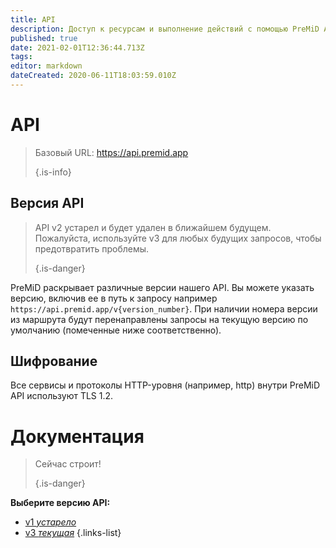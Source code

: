 ```yaml
---
title: API
description: Доступ к ресурсам и выполнение действий с помощью PreMiD API
published: true
date: 2021-02-01T12:36:44.713Z
tags:
editor: markdown
dateCreated: 2020-06-11T18:03:59.010Z
---
```


# API

> Базовый URL: https://api.premid.app 
> 
> {.is-info}

## Версия API
> API v2 устарел и будет удален в ближайшем будущем. Пожалуйста, используйте v3 для любых будущих запросов, чтобы предотвратить проблемы. 
> 
> {.is-danger}

PreMiD раскрывает различные версии нашего API. Вы можете указать версию, включив ее в путь к запросу например `https://api.premid.app/v{version_number}`. При наличии номера версии из маршрута будут перенаправлены запросы на текущую версию по умолчанию (помеченные ниже соответственно).

## Шифрование

Все сервисы и протоколы HTTP-уровня (например, http) внутри PreMiD API используют TLS 1.2.

# Документация
> Сейчас строит! 
> 
> {.is-danger}

**Выберите версию API:**
- [v1 *устарело*](/dev/api/v2)
- [v3 *текущая*](/dev/api/v3)
{.links-list}